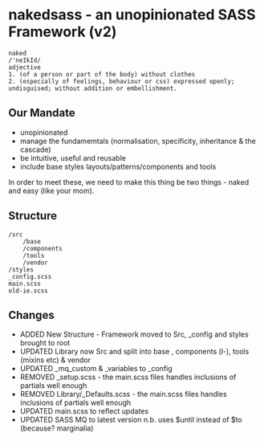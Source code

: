# nakedsass - an unopinionated SASS Framework (v2)

	naked
	/'neIkId/
	adjective
	1. (of a person or part of the body) without clothes
	2. (especially of feelings, behaviour or css) expressed openly; undisguised; without addition or embellishment.


## Our Mandate

* unopinionated
* manage the fundamemtals (normalisation, specificity, inheritance & the cascade)
* be intuitive, useful and reusable
* include base styles layouts/patterns/components and tools

In order to meet these, we need to make this thing be two things - naked and easy (like your mom).

## Structure

	/src
		/base
		/components
		/tools
		/vendor
	/styles
	_config.scss
	main.scss
	old-ie.scss


## Changes

* ADDED   New Structure - Framework moved to Src, _config and styles brought to root
* UPDATED Library now Src and split into base , components (l-), tools (mixins etc) & vendor
* UPDATED _mq_custom & _variables to _config
* REMOVED _setup.scss - the main.scss files handles inclusions of partials well enough
* REMOVED Library/_Defaults.scss - the main.scss files handles inclusions of partials well enough
* UPDATED main.scss to reflect updates
* UPDATED SASS MQ to latest version n.b. uses $until instead of $to (because? marginalia)

